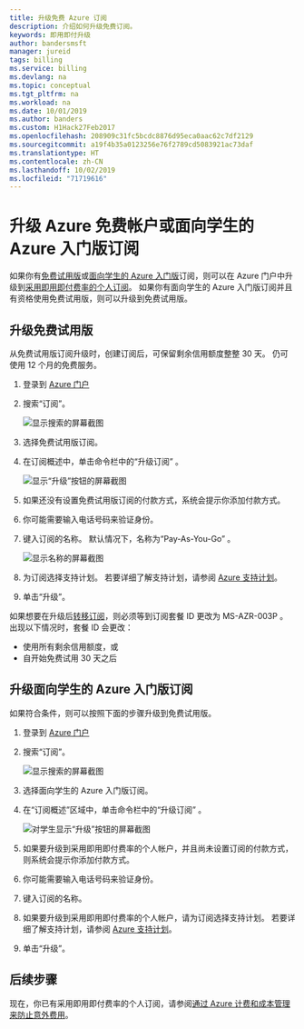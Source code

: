 ```yaml
---
title: 升级免费 Azure 订阅
description: 介绍如何升级免费订阅。
keywords: 即用即付升级
author: bandersmsft
manager: jureid
tags: billing
ms.service: billing
ms.devlang: na
ms.topic: conceptual
ms.tgt_pltfrm: na
ms.workload: na
ms.date: 10/01/2019
ms.author: banders
ms.custom: H1Hack27Feb2017
ms.openlocfilehash: 208909c31fc5bcdc8876d95eca0aac62c7df2129
ms.sourcegitcommit: a19f4b35a0123256e76f2789cd5083921ac73daf
ms.translationtype: HT
ms.contentlocale: zh-CN
ms.lasthandoff: 10/02/2019
ms.locfileid: "71719616"
---
```

# <a name="upgrade-your-azure-free-account-or-azure-for-students-starter-subscription"></a>升级 Azure 免费帐户或面向学生的 Azure 入门版订阅

如果你有[免费试用版](https://azure.microsoft.com/free/)或[面向学生的 Azure 入门版](https://azure.microsoft.com/offers/ms-azr-0144p/)订阅，则可以在 Azure 门户中升级到[采用即用即付费率的个人订阅](https://azure.microsoft.com/offers/ms-azr-0003p/)。 如果你有面向学生的 Azure 入门版订阅并且有资格使用免费试用版，则可以升级到免费试用版。

<a id="freetrial"></a>

## <a name="upgrade-your-free-trial"></a>升级免费试用版

从免费试用版订阅升级时，创建订阅后，可保留剩余信用额度整整 30 天。 仍可使用 12 个月的免费服务。

1. 登录到 [Azure 门户](https://portal.azure.com)
1. 搜索“订阅”。 

    ![显示搜索的屏幕截图](./media/billing-upgrade-azure-subscription/search-subscriptions-ibiza.png)

1. 选择免费试用版订阅。
1. 在订阅概述中，单击命令栏中的“升级订阅”  。

    ![显示“升级”按钮的屏幕截图](./media/billing-upgrade-azure-subscription/free-upgrade-button.png)

1. 如果还没有设置免费试用版订阅的付款方式，系统会提示你添加付款方式。
1. 你可能需要输入电话号码来验证身份。
1. 键入订阅的名称。 默认情况下，名称为“Pay-As-You-Go”  。

     ![显示名称的屏幕截图](./media/billing-upgrade-azure-subscription/free-upgrade-name.png)

1. 为订阅选择支持计划。 若要详细了解支持计划，请参阅 [Azure 支持计划](https://azure.microsoft.com/us/support/plans/)。

1. 单击“升级”。 

如果想要在升级后[转移订阅](billing-subscription-transfer.md)，则必须等到订阅套餐 ID 更改为 MS-AZR-003P  。 出现以下情况时，套餐 ID 会更改：

* 使用所有剩余信用额度，或
* 自开始免费试用 30 天之后

<a id="student"></a>

## <a name="upgrade-your-azure-for-students-starter-subscription"></a>升级面向学生的 Azure 入门版订阅

如果符合条件，则可以按照下面的步骤升级到免费试用版。

1. 登录到 [Azure 门户](https://portal.azure.com)
1. 搜索“订阅”。 

    ![显示搜索的屏幕截图](./media/billing-upgrade-azure-subscription/search-subscriptions-ibiza.png)

1. 选择面向学生的 Azure 入门版订阅。
1. 在“订阅概述”区域中，单击命令栏中的“升级订阅”  。

    ![对学生显示“升级”按钮的屏幕截图](./media/billing-upgrade-azure-subscription/student-upgrade-ibiza.png)

1. 如果要升级到采用即用即付费率的个人帐户，并且尚未设置订阅的付款方式，则系统会提示你添加付款方式。
1. 你可能需要输入电话号码来验证身份。
1. 键入订阅的名称。
1. 如果要升级到采用即用即付费率的个人帐户，请为订阅选择支持计划。 若要详细了解支持计划，请参阅 [Azure 支持计划](https://azure.microsoft.com/us/support/plans/)。
1. 单击“升级”。 

## <a name="next-steps"></a>后续步骤

现在，你已有采用即用即付费率的个人订阅，请参阅[通过 Azure 计费和成本管理来防止意外费用](billing-getting-started.md)。
